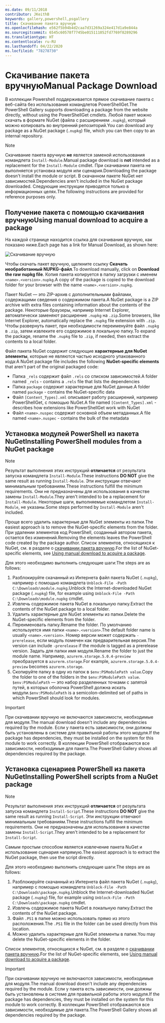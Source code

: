 ```yaml
---
ms.date: 09/11/2018
contributor: JKeithB
keywords: gallery,powershell,psgallery
title: Скачивание пакета вручную
ms.openlocfilehash: e562f5b94b4d2caa7d31269a324e417d1a9e844a
ms.sourcegitcommit: 6545c60578f7745be015111052fd7769f8289296
ms.translationtype: HT
ms.contentlocale: ru-RU
ms.lasthandoff: 04/22/2020
ms.locfileid: "78278730"
---
```

# <a name="manual-package-download"></a><span data-ttu-id="c145e-103">Скачивание пакета вручную</span><span class="sxs-lookup"><span data-stu-id="c145e-103">Manual Package Download</span></span>

<span data-ttu-id="c145e-104">В коллекции Powershell поддерживается прямое скачивание пакета с веб-сайта без использования командлетов PowerShellGet.</span><span class="sxs-lookup"><span data-stu-id="c145e-104">The PowerShell Gallery supports downloading a package from the website directly, without using the PowerShellGet cmdlets.</span></span> <span data-ttu-id="c145e-105">Любой пакет можно скачать в формате NuGet (файла с расширением `.nupkg`), который можно копировать во внутренний репозиторий.</span><span class="sxs-lookup"><span data-stu-id="c145e-105">You can download any package as a NuGet package (`.nupkg`) file, which you can then copy to an internal repository.</span></span>

> [!NOTE]
> <span data-ttu-id="c145e-106">Скачивание пакета вручную **не** является заменой использования командлета `Install-Module`.</span><span class="sxs-lookup"><span data-stu-id="c145e-106">Manual package download is **not** intended as a replacement for the `Install-Module` cmdlet.</span></span>
> <span data-ttu-id="c145e-107">При скачивании пакета не выполняется установка модуля или сценария.</span><span class="sxs-lookup"><span data-stu-id="c145e-107">Downloading the package doesn't install the module or script.</span></span> <span data-ttu-id="c145e-108">В скачанном пакете NuGet нет зависимостей.</span><span class="sxs-lookup"><span data-stu-id="c145e-108">Dependencies aren't included in the NuGet package downloaded.</span></span> <span data-ttu-id="c145e-109">Следующие инструкции приводятся только в информационных целях.</span><span class="sxs-lookup"><span data-stu-id="c145e-109">The following instructions are provided for reference purposes only.</span></span>

## <a name="using-manual-download-to-acquire-a-package"></a><span data-ttu-id="c145e-110">Получение пакета с помощью скачивания вручную</span><span class="sxs-lookup"><span data-stu-id="c145e-110">Using manual download to acquire a package</span></span>

<span data-ttu-id="c145e-111">На каждой странице находится ссылка для скачивания вручную, как показано ниже.</span><span class="sxs-lookup"><span data-stu-id="c145e-111">Each page has a link for Manual Download, as shown here:</span></span>

![Скачивание вручную](media/manual-download/packagedisplaypagewithpseditions.png)

<span data-ttu-id="c145e-113">Чтобы скачать пакет вручную, щелкните ссылку **Скачать необработанный NUPKG-файл**.</span><span class="sxs-lookup"><span data-stu-id="c145e-113">To download manually, click on **Download the raw nupkg file**.</span></span> <span data-ttu-id="c145e-114">Копия пакета копируется в папку загрузки с именем `<name>.<version>.nupkg`.</span><span class="sxs-lookup"><span data-stu-id="c145e-114">A copy of the package is copied to the download folder for your browser with the name `<name>.<version>.nupkg`.</span></span>

<span data-ttu-id="c145e-115">Пакет NuGet — это ZIP-архив с дополнительными файлами, содержащими сведения о содержимом пакета.</span><span class="sxs-lookup"><span data-stu-id="c145e-115">A NuGet package is a ZIP archive with extra files containing information about the contents of the package.</span></span> <span data-ttu-id="c145e-116">Некоторые браузеры, например Internet Explorer, автоматически заменяют расширение `.nupkg` на `.zip`.</span><span class="sxs-lookup"><span data-stu-id="c145e-116">Some browsers, like Internet Explorer, automatically replace the `.nupkg` file extension with `.zip`.</span></span> <span data-ttu-id="c145e-117">Чтобы развернуть пакет, при необходимости переименуйте файл `.nupkg` в `.zip`, затем извлеките его содержимое в локальную папку.</span><span class="sxs-lookup"><span data-stu-id="c145e-117">To expand the package, rename the `.nupkg` file to `.zip`, if needed, then extract the contents to a local folder.</span></span>

<span data-ttu-id="c145e-118">Файл пакета NuGet содержит следующие **характерные для NuGet элементы**, которые не являются частью исходного упакованного кода:</span><span class="sxs-lookup"><span data-stu-id="c145e-118">A NuGet package file includes the following **NuGet-specific elements** that aren't part of the original packaged code:</span></span>

- <span data-ttu-id="c145e-119">Папка `_rels` содержит файл `.rels` со списком зависимостей.</span><span class="sxs-lookup"><span data-stu-id="c145e-119">A folder named `_rels` - contains a `.rels` file that lists the dependencies</span></span>
- <span data-ttu-id="c145e-120">Папка `package` содержит характерные для NuGet данные.</span><span class="sxs-lookup"><span data-stu-id="c145e-120">A folder named `package` - contains the NuGet-specific data</span></span>
- <span data-ttu-id="c145e-121">Файл `[Content_Types].xml` описывает работу расширений, например PowerShellGet, с помощью NuGet.</span><span class="sxs-lookup"><span data-stu-id="c145e-121">A file named `[Content_Types].xml` - describes how extensions like PowerShellGet work with NuGet</span></span>
- <span data-ttu-id="c145e-122">Файл `<name>.nuspec` содержит основной объем метаданных.</span><span class="sxs-lookup"><span data-stu-id="c145e-122">A file named `<name>.nuspec` - contains the bulk of the metadata</span></span>

## <a name="installing-powershell-modules-from-a-nuget-package"></a><span data-ttu-id="c145e-123">Установка модулей PowerShell из пакета NuGet</span><span class="sxs-lookup"><span data-stu-id="c145e-123">Installing PowerShell modules from a NuGet package</span></span>

> [!NOTE]
> <span data-ttu-id="c145e-124">Результат выполнения этих инструкций **отличается** от результата запуска командлета `Install-Module`.</span><span class="sxs-lookup"><span data-stu-id="c145e-124">These instructions **DO NOT** give the same result as running `Install-Module`.</span></span> <span data-ttu-id="c145e-125">Эти инструкции отвечают минимальным требованиям.</span><span class="sxs-lookup"><span data-stu-id="c145e-125">These instructions fulfill the minimum requirements.</span></span> <span data-ttu-id="c145e-126">Они не предназначены для использования в качестве замены `Install-Module`.</span><span class="sxs-lookup"><span data-stu-id="c145e-126">They aren't intended to be a replacement for `Install-Module`.</span></span>
> <span data-ttu-id="c145e-127">Некоторые шаги, выполняемые командлетом `Install-Module`, не указаны.</span><span class="sxs-lookup"><span data-stu-id="c145e-127">Some steps performed by `Install-Module` aren't included.</span></span>

<span data-ttu-id="c145e-128">Проще всего удалить характерные для NuGet элементы из папки.</span><span class="sxs-lookup"><span data-stu-id="c145e-128">The easiest approach is to remove the NuGet-specific elements from the folder.</span></span> <span data-ttu-id="c145e-129">При удалении элементов код PowerShell, созданный автором пакета, остается без изменений.</span><span class="sxs-lookup"><span data-stu-id="c145e-129">Removing the elements leaves the PowerShell code created by the package author.</span></span>
<span data-ttu-id="c145e-130">Список элементов, относящихся к NuGet, см. в разделе о [скачивании пакета вручную](#using-manual-download-to-acquire-a-package).</span><span class="sxs-lookup"><span data-stu-id="c145e-130">For the list of NuGet-specific elements, see [Using manual download to acquire a package](#using-manual-download-to-acquire-a-package).</span></span>

<span data-ttu-id="c145e-131">Для этого необходимо выполнить следующие шаги:</span><span class="sxs-lookup"><span data-stu-id="c145e-131">The steps are as follows:</span></span>

1. <span data-ttu-id="c145e-132">Разблокируйте скачанный из Интернета файл пакета NuGet (`.nupkg`), например с помощью командлета `Unblock-File -Path C:\Downloads\module.nupkg`.</span><span class="sxs-lookup"><span data-stu-id="c145e-132">Unblock the Internet-downloaded NuGet package (`.nupkg`) file, for example using `Unblock-File -Path C:\Downloads\module.nupkg` cmdlet.</span></span>
2. <span data-ttu-id="c145e-133">Извлечь содержимое пакета NuGet в локальную папку.</span><span class="sxs-lookup"><span data-stu-id="c145e-133">Extract the contents of the NuGet package to a local folder.</span></span>
2. <span data-ttu-id="c145e-134">Удалить характерные для NuGet элементы из папки.</span><span class="sxs-lookup"><span data-stu-id="c145e-134">Delete the NuGet-specific elements from the folder.</span></span>
3. <span data-ttu-id="c145e-135">Переименовать папку.</span><span class="sxs-lookup"><span data-stu-id="c145e-135">Rename the folder.</span></span> <span data-ttu-id="c145e-136">По умолчанию используется имя папки `<name>.<version>`.</span><span class="sxs-lookup"><span data-stu-id="c145e-136">The default folder name is usually `<name>.<version>`.</span></span> <span data-ttu-id="c145e-137">Номер версии может содержать `-prerelease`, если модуль помечен как предварительная версия.</span><span class="sxs-lookup"><span data-stu-id="c145e-137">The version can include `-prerelease` if the module is tagged as a prerelease version.</span></span> <span data-ttu-id="c145e-138">Задать для папки имя модуля.</span><span class="sxs-lookup"><span data-stu-id="c145e-138">Rename the folder to just the module name.</span></span> <span data-ttu-id="c145e-139">Например, `azurerm.storage.5.0.4-preview` преобразуется в `azurerm.storage`.</span><span class="sxs-lookup"><span data-stu-id="c145e-139">For example, `azurerm.storage.5.0.4-preview` becomes `azurerm.storage`.</span></span>
4. <span data-ttu-id="c145e-140">Скопируйте папку в одну из папок в `$env:PSModulePath value`.</span><span class="sxs-lookup"><span data-stu-id="c145e-140">Copy the folder to one of the folders in the `$env:PSModulePath value`.</span></span> <span data-ttu-id="c145e-141">`$env:PSModulePath` — это набор разделенных точками с запятой путей, в которых оболочка PowerShell должна искать модули.</span><span class="sxs-lookup"><span data-stu-id="c145e-141">`$env:PSModulePath` is a semicolon-delimited set of paths in which PowerShell should look for modules.</span></span>

> [!IMPORTANT]
> <span data-ttu-id="c145e-142">При скачивании вручную не включаются зависимости, необходимые для модуля.</span><span class="sxs-lookup"><span data-stu-id="c145e-142">The manual download doesn't include any dependencies required by the module.</span></span> <span data-ttu-id="c145e-143">Если у пакета есть зависимости, они должны быть установлены в системе для правильной работы этого модуля.</span><span class="sxs-lookup"><span data-stu-id="c145e-143">If the package has dependencies, they must be installed on the system for this module to work correctly.</span></span> <span data-ttu-id="c145e-144">В коллекции PowerShell отображаются все зависимости, необходимые для пакета.</span><span class="sxs-lookup"><span data-stu-id="c145e-144">The PowerShell Gallery shows all dependencies required by the package.</span></span>

## <a name="installing-powershell-scripts-from-a-nuget-package"></a><span data-ttu-id="c145e-145">Установка сценариев PowerShell из пакета NuGet</span><span class="sxs-lookup"><span data-stu-id="c145e-145">Installing PowerShell scripts from a NuGet package</span></span>

> [!NOTE]
> <span data-ttu-id="c145e-146">Результат выполнения этих инструкций **отличается** от результата запуска командлета `Install-Script`.</span><span class="sxs-lookup"><span data-stu-id="c145e-146">These instructions **DO NOT** give the same result as running `Install-Script`.</span></span> <span data-ttu-id="c145e-147">Эти инструкции отвечают минимальным требованиям.</span><span class="sxs-lookup"><span data-stu-id="c145e-147">These instructions fulfill the minimum requirements.</span></span> <span data-ttu-id="c145e-148">Они не предназначены для использования в качестве замены `Install-Script`.</span><span class="sxs-lookup"><span data-stu-id="c145e-148">They aren't intended to be a replacement for `Install-Script`.</span></span>

<span data-ttu-id="c145e-149">Самым простым способом является извлечение пакета NuGet и использование сценария напрямую.</span><span class="sxs-lookup"><span data-stu-id="c145e-149">The easiest approach is to extract the NuGet package, then use the script directly.</span></span>

<span data-ttu-id="c145e-150">Для этого необходимо выполнить следующие шаги:</span><span class="sxs-lookup"><span data-stu-id="c145e-150">The steps are as follows:</span></span>

1. <span data-ttu-id="c145e-151">Разблокируйте скачанный из Интернета файл пакета NuGet (`.nupkg`), например с помощью командлета `Unblock-File -Path C:\Downloads\package.nupkg`.</span><span class="sxs-lookup"><span data-stu-id="c145e-151">Unblock the Internet-downloaded NuGet package (`.nupkg`) file, for example using `Unblock-File -Path C:\Downloads\package.nupkg` cmdlet.</span></span>
2. <span data-ttu-id="c145e-152">Извлечь содержимое пакета NuGet в локальную папку.</span><span class="sxs-lookup"><span data-stu-id="c145e-152">Extract the contents of the NuGet package.</span></span>
2. <span data-ttu-id="c145e-153">Файл `.PS1` в папке можно использовать прямо из этого расположения.</span><span class="sxs-lookup"><span data-stu-id="c145e-153">The `.PS1` file in the folder can be used directly from this location.</span></span>
3. <span data-ttu-id="c145e-154">Можно удалить характерные для NuGet элементы в папке.</span><span class="sxs-lookup"><span data-stu-id="c145e-154">You may delete the NuGet-specific elements in the folder.</span></span>

<span data-ttu-id="c145e-155">Список элементов, относящихся к NuGet, см. в разделе о [скачивании пакета вручную](#using-manual-download-to-acquire-a-package).</span><span class="sxs-lookup"><span data-stu-id="c145e-155">For the list of NuGet-specific elements, see [Using manual download to acquire a package](#using-manual-download-to-acquire-a-package).</span></span>

> [!IMPORTANT]
> <span data-ttu-id="c145e-156">При скачивании вручную не включаются зависимости, необходимые для модуля.</span><span class="sxs-lookup"><span data-stu-id="c145e-156">The manual download doesn't include any dependencies required by the module.</span></span> <span data-ttu-id="c145e-157">Если у пакета есть зависимости, они должны быть установлены в системе для правильной работы этого модуля.</span><span class="sxs-lookup"><span data-stu-id="c145e-157">If the package has dependencies, they must be installed on the system for this module to work correctly.</span></span> <span data-ttu-id="c145e-158">В коллекции PowerShell отображаются все зависимости, необходимые для пакета.</span><span class="sxs-lookup"><span data-stu-id="c145e-158">The PowerShell Gallery shows all dependencies required by the package.</span></span>
